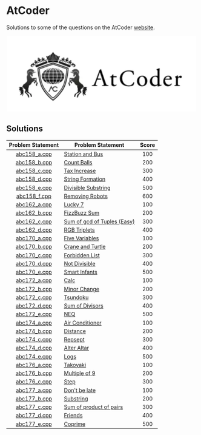 # AtCoder

Solutions to some of the questions on the AtCoder [website](https://atcoder.jp/ "AtCoder").

<p align="center"><img src="../assets/atcoder.png"></p>

## Solutions

| Problem Statement              | Problem Statement                                                                                    | Score |
|:------------------------------:|------------------------------------------------------------------------------------------------------|:-----:|
| [abc158_a.cpp]                 | [Station and Bus](https://atcoder.jp/contests/abc158/tasks/abc158_a)                                 | 100   |
| [abc158_b.cpp]                 | [Count Balls](https://atcoder.jp/contests/abc158/tasks/abc158_b)                                     | 200   |
| [abc158_c.cpp]                 | [Tax Increase](https://atcoder.jp/contests/abc158/tasks/abc158_c)                                    | 300   |
| [abc158_d.cpp]                 | [String Formation](https://atcoder.jp/contests/abc158/tasks/abc158_d)                                | 400   |
| [abc158_e.cpp]                 | [Divisible Substring](https://atcoder.jp/contests/abc158/tasks/abc158_e)                             | 500   |
| [abc158_f.cpp]                 | [Removing Robots](https://atcoder.jp/contests/abc158/tasks/abc158_f)                                 | 600   |
| [abc162_a.cpp]                 | [Lucky 7](https://atcoder.jp/contests/abc162/tasks/abc162_a)                                         | 100   |
| [abc162_b.cpp]                 | [FizzBuzz Sum](https://atcoder.jp/contests/abc162/tasks/abc162_b)                                    | 200   |
| [abc162_c.cpp]                 | [Sum of gcd of Tuples (Easy)](https://atcoder.jp/contests/abc162/tasks/abc162_c)                     | 300   |
| [abc162_d.cpp]                 | [RGB Triplets](https://atcoder.jp/contests/abc162/tasks/abc162_d)                                    | 400   |
| [abc170_a.cpp]                 | [Five Variables](https://atcoder.jp/contests/abc170/tasks/abc170_a)                                  | 100   |
| [abc170_b.cpp]                 | [Crane and Turtle](https://atcoder.jp/contests/abc170/tasks/abc170_b)                                | 200   |
| [abc170_c.cpp]                 | [Forbidden List](https://atcoder.jp/contests/abc170/tasks/abc170_c)                                  | 300   |
| [abc170_d.cpp]                 | [Not Divisible](https://atcoder.jp/contests/abc170/tasks/abc170_d)                                   | 400   |
| [abc170_e.cpp]                 | [Smart Infants](https://atcoder.jp/contests/abc170/tasks/abc170_e)                                   | 500   |
| [abc172_a.cpp]                 | [Calc](https://atcoder.jp/contests/abc172/tasks/abc172_a)                                            | 100   |
| [abc172_b.cpp]                 | [Minor Change](https://atcoder.jp/contests/abc172/tasks/abc172_b)                                    | 200   |
| [abc172_c.cpp]                 | [Tsundoku](https://atcoder.jp/contests/abc172/tasks/abc172_c)                                        | 300   |
| [abc172_d.cpp]                 | [Sum of Divisors](https://atcoder.jp/contests/abc172/tasks/abc172_d)                                 | 400   |
| [abc172_e.cpp]                 | [NEQ](https://atcoder.jp/contests/abc172/tasks/abc172_e)                                             | 500   |
| [abc174_a.cpp]                 | [Air Conditioner](https://atcoder.jp/contests/abc174/tasks/abc174_a)                                 | 100   |
| [abc174_b.cpp]                 | [Distance](https://atcoder.jp/contests/abc174/tasks/abc174_b)                                        | 200   |
| [abc174_c.cpp]                 | [Repsept](https://atcoder.jp/contests/abc174/tasks/abc174_c)                                         | 300   |
| [abc174_d.cpp]                 | [Alter Altar](https://atcoder.jp/contests/abc174/tasks/abc174_d)                                     | 400   |
| [abc174_e.cpp]                 | [Logs](https://atcoder.jp/contests/abc174/tasks/abc174_e)                                            | 500   |
| [abc176_a.cpp]                 | [Takoyaki](https://atcoder.jp/contests/abc176/tasks/abc176_a)                                        | 100   |
| [abc176_b.cpp]                 | [Multiple of 9](https://atcoder.jp/contests/abc176/tasks/abc176_b)                                   | 200   |
| [abc176_c.cpp]                 | [Step](https://atcoder.jp/contests/abc176/tasks/abc176_c)                                            | 300   |
| [abc177_a.cpp]                 | [Don't be late](https://atcoder.jp/contests/abc177/tasks/abc177_a)                                   | 100   |
| [abc177_b.cpp]                 | [Substring](https://atcoder.jp/contests/abc177/tasks/abc177_b)                                       | 200   |
| [abc177_c.cpp]                 | [Sum of product of pairs](https://atcoder.jp/contests/abc177/tasks/abc177_c)                         | 300   |
| [abc177_d.cpp]                 | [Friends](https://atcoder.jp/contests/abc177/tasks/abc177_d)                                         | 400   |
| [abc177_e.cpp]                 | [Coprime](https://atcoder.jp/contests/abc177/tasks/abc177_e)                                         | 500   |

[//]: # (Solutions)

[abc158_a.cpp]: Solutions/abc158_a.cpp?ts=4
[abc158_b.cpp]: Solutions/abc158_b.cpp?ts=4
[abc158_c.cpp]: Solutions/abc158_c.cpp?ts=4
[abc158_d.cpp]: Solutions/abc158_d.cpp?ts=4
[abc158_e.cpp]: Solutions/abc158_e.cpp?ts=4
[abc158_f.cpp]: Solutions/abc158_f.cpp?ts=4
[abc162_a.cpp]: Solutions/abc162_a.cpp?ts=4
[abc162_b.cpp]: Solutions/abc162_b.cpp?ts=4
[abc162_c.cpp]: Solutions/abc162_c.cpp?ts=4
[abc162_d.cpp]: Solutions/abc162_d.cpp?ts=4
[abc170_a.cpp]: Solutions/abc170_a.cpp?ts=4
[abc170_b.cpp]: Solutions/abc170_b.cpp?ts=4
[abc170_c.cpp]: Solutions/abc170_c.cpp?ts=4
[abc170_d.cpp]: Solutions/abc170_d.cpp?ts=4
[abc170_e.cpp]: Solutions/abc170_e.cpp?ts=4
[abc172_a.cpp]: Solutions/abc172_a.cpp?ts=4
[abc172_b.cpp]: Solutions/abc172_b.cpp?ts=4
[abc172_c.cpp]: Solutions/abc172_c.cpp?ts=4
[abc172_d.cpp]: Solutions/abc172_d.cpp?ts=4
[abc172_e.cpp]: Solutions/abc172_e.cpp?ts=4
[abc174_a.cpp]: Solutions/abc174_a.cpp?ts=4
[abc174_b.cpp]: Solutions/abc174_b.cpp?ts=4
[abc174_c.cpp]: Solutions/abc174_c.cpp?ts=4
[abc174_d.cpp]: Solutions/abc174_d.cpp?ts=4
[abc174_e.cpp]: Solutions/abc174_e.cpp?ts=4
[abc176_a.cpp]: Solutions/abc176_a.cpp?ts=4
[abc176_b.cpp]: Solutions/abc176_b.cpp?ts=4
[abc176_c.cpp]: Solutions/abc176_c.cpp?ts=4
[abc177_a.cpp]: Solutions/abc177_a.cpp?ts=4
[abc177_b.cpp]: Solutions/abc177_b.cpp?ts=4
[abc177_c.cpp]: Solutions/abc177_c.cpp?ts=4
[abc177_d.cpp]: Solutions/abc177_d.cpp?ts=4
[abc177_e.cpp]: Solutions/abc177_e.cpp?ts=4

[//]: # (EOF)